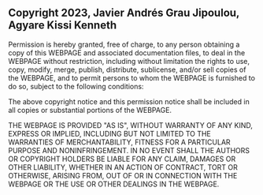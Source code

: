 ## Copyright 2023, Javier Andrés Grau Jipoulou, Agyare Kissi Kenneth

Permission is hereby granted, free of charge, to any person obtaining a copy of this WEBPAGE and associated documentation files, to deal in the WEBPAGE without restriction, including without limitation the rights to use, copy, modify, merge, publish, distribute, sublicense, and/or sell copies of the WEBPAGE, and to permit persons to whom the WEBPAGE is furnished to do so, subject to the following conditions:

The above copyright notice and this permission notice shall be included in all copies or substantial portions of the WEBPAGE.

THE WEBPAGE IS PROVIDED "AS IS", WITHOUT WARRANTY OF ANY KIND, EXPRESS OR IMPLIED, INCLUDING BUT NOT LIMITED TO THE WARRANTIES OF MERCHANTABILITY, FITNESS FOR A PARTICULAR PURPOSE AND NONINFRINGEMENT. IN NO EVENT SHALL THE AUTHORS OR COPYRIGHT HOLDERS BE LIABLE FOR ANY CLAIM, DAMAGES OR OTHER LIABILITY, WHETHER IN AN ACTION OF CONTRACT, TORT OR OTHERWISE, ARISING FROM, OUT OF OR IN CONNECTION WITH THE WEBPAGE OR THE USE OR OTHER DEALINGS IN THE WEBPAGE.

